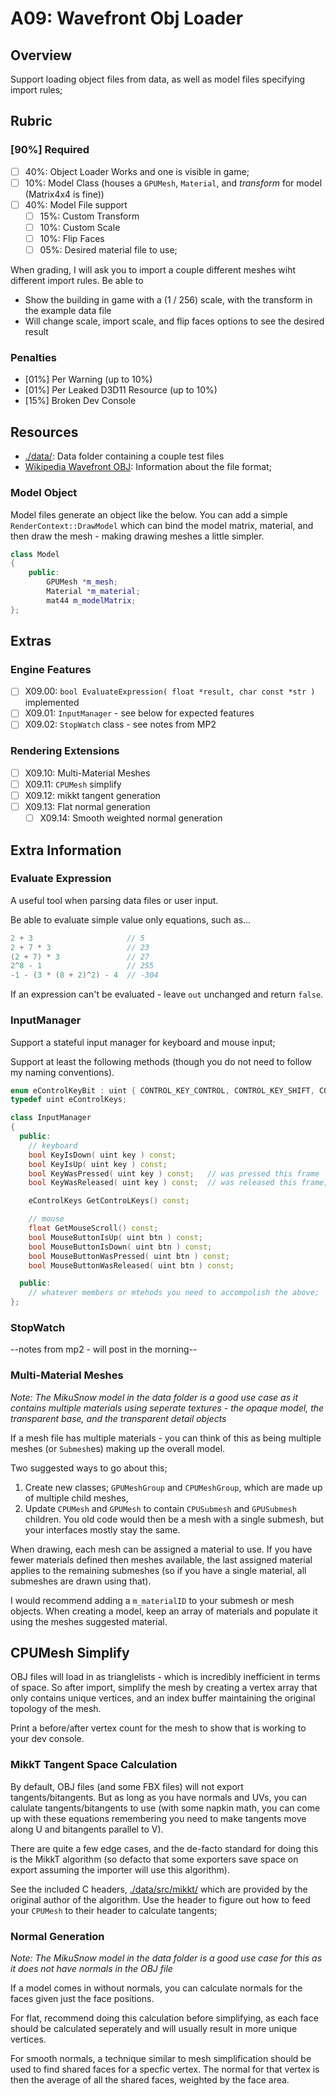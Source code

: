 A09: Wavefront Obj Loader
======

## Overview
Support loading object files from data, as well as model files specifying import rules; 

## Rubric

### [90%] Required
- [ ] 40%: Object Loader Works and one is visible in game; 
- [ ] 10%: Model Class (houses a `GPUMesh`, `Material`, and *transform* for model (Matrix4x4 is fine))
- [ ] 40%: Model File support 
    - [ ] 15%: Custom Transform
    - [ ] 10%: Custom Scale
    - [ ] 10%: Flip Faces
    - [ ] 05%: Desired material file to use; 

When grading, I will ask you to import a couple different meshes wiht different import rules.  Be able to
- Show the building in game with a (1 / 256) scale, with the transform in the example data file
- Will change scale, import scale, and flip faces options to see the desired result

### Penalties
- [01%] Per Warning (up to 10%)
- [01%] Per Leaked D3D11 Resource (up to 10%)
- [15%] Broken Dev Console

## Resources
- [./data/](./data): Data folder containing a couple test files
- [Wikipedia Wavefront OBJ](https://en.wikipedia.org/wiki/Wavefront_.obj_file): Information about the file format; 

### Model Object
Model files generate an object like the below.  You can add a simple `RenderContext::DrawModel` which can bind the model matrix, material, and then draw the mesh - making drawing meshes a little simpler. 

```cpp
class Model
{
    public:
        GPUMesh *m_mesh; 
        Material *m_material; 
        mat44 m_modelMatrix;  
};
```


## Extras

### Engine Features
- [ ] X09.00: `bool EvaluateExpression( float *result, char const *str )` implemented
- [ ] X09.01: `InputManager` - see below for expected features
- [ ] X09.02: `StopWatch` class - see notes from MP2

### Rendering Extensions
- [ ] X09.10: Multi-Material Meshes
- [ ] X09.11: `CPUMesh` simplify
- [ ] X09.12: mikkt tangent generation
- [ ] X09.13: Flat normal generation
    - [ ] X09.14: Smooth weighted normal generation

## Extra Information

### Evaluate Expression 
A useful tool when parsing data files or user input.  

Be able to evaluate simple value only equations, such as...

```cpp
2 + 3                     // 5
2 + 7 * 3                 // 23
(2 + 7) * 3               // 27
2^8 - 1                   // 255
-1 - (3 * (8 + 2)^2) - 4  // -304
```

If an expression can't be evaluated - leave `out` unchanged and return `false`.


### InputManager
Support a stateful input manager for keyboard and mouse input; 

Support at least the following methods (though you do not need to follow my naming conventions).  

```cpp
enum eControlKeyBit : uint { CONTROL_KEY_CONTROL, CONTROL_KEY_SHIFT, CONTROL_KEY_ALT }; 
typedef uint eControlKeys; 

class InputManager
{
  public:
    // keyboard
    bool KeyIsDown( uint key ) const; 
    bool KeyIsUp( uint key ) const;
    bool KeyWasPressed( uint key ) const;   // was pressed this frame
    bool KeyWasReleased( uint key ) const;  // was released this frame; 

    eControlKeys GetControLKeys() const; 

    // mouse
    float GetMouseScroll() const; 
    bool MouseButtonIsUp( uint btn ) const; 
    bool MouseButtonIsDown( uint btn ) const; 
    bool MouseButtonWasPressed( uint btn ) const; 
    bool MouseButtonWasReleased( uint btn ) const; 

  public: 
    // whatever members or mtehods you need to accompolish the above; 
};
```

### StopWatch 
--notes from mp2 - will post in the morning--


### Multi-Material Meshes
*Note: The MikuSnow model in the data folder is a good use case as it contains multiple materials using seperate textures - the opaque model, the transparent base, and the transparent detail objects*

If a mesh file has multiple materials - you can think of this as being multiple meshes (or `Submesh`es) making up the overall model.  

Two suggested ways to go about this; 

1. Create new classes; `GPUMeshGroup` and `CPUMeshGroup`, which are made up of multiple child meshes, 
2. Update `CPUMesh` and `GPUMesh` to contain `CPUSubmesh` and `GPUSubmesh` children.  You old code would then be a mesh with a single submesh, but your interfaces mostly stay the same. 

When drawing, each mesh can be assigned a material to use.  If you have fewer materials defined then meshes available, the last assigned material applies to the remaining submeshes (so if you have a single material, all submeshes are drawn using that).  

I would recommend adding a `m_materialID` to your submesh or mesh objects.  When creating a model, keep an array of materials and populate it using the meshes suggested material. 


## CPUMesh Simplify
OBJ files will load in as trianglelists - which is incredibly inefficient in terms of space.  So after import, simplify the mesh by creating a vertex array that only contains unique vertices, and an index buffer maintaining the original topology of the mesh. 

Print a before/after vertex count for the mesh to show that is working to your dev console. 


### MikkT Tangent Space Calculation
By default, OBJ files (and some FBX files) will not export tangents/bitangents.  But as long as you have normals and UVs, you can calulate tangents/bitangents to use (with some napkin math, you can come up with these equations remembering you need to make tangents move along U and bitangents parallel to V). 

There are quite a few edge cases, and the de-facto standard for doing this is the MikkT algorithm (so defacto that some exporters save space on export assuming the importer will use this algorithm).  

See the included C headers, [./data/src/mikkt/](./data/src/mikkt/) which are provided by the original author of the algorithm.  Use the header to figure out how to feed your `CPUMesh` to their header to calculate tangents; 


### Normal Generation
*Note: The MikuSnow model in the data folder is a good use case for this as it does not have normals in the OBJ file*

If a model comes in without normals, you can calculate normals for the faces given just the face positions. 

For flat, recommend doing this calculation before simplifying, as each face should be calculated seperately and will usually result in more unique vertices.

For smooth normals, a technique similar to mesh simplification should be used to find shared faces for a specfic vertex.  The normal for that vertex is then the average of all the shared faces, weighted by the face area. 